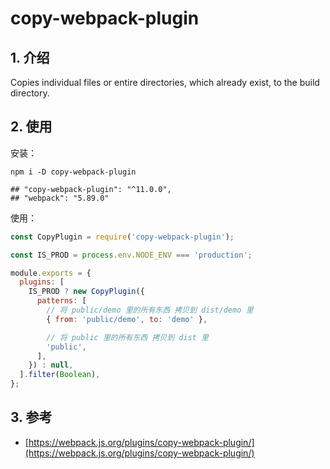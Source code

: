 <!--#region
@author 吴钦飞
@email wuqinfei@qq.com
@create date 2023-12-12 16:38:56
@modify date 2023-12-12 16:38:58
@desc [description]
#endregion-->


# copy-webpack-plugin

## 1. 介绍

Copies individual files or entire directories, which already exist, to the build directory.

## 2. 使用

安装：

```shell
npm i -D copy-webpack-plugin

## "copy-webpack-plugin": "^11.0.0",
## "webpack": "5.89.0"
```

使用：

```js
const CopyPlugin = require('copy-webpack-plugin');

const IS_PROD = process.env.NODE_ENV === 'production';

module.exports = {
  plugins: [
    IS_PROD ? new CopyPlugin({
      patterns: [
        // 将 public/demo 里的所有东西 拷贝到 dist/demo 里
        { from: 'public/demo', to: 'demo' },

        // 将 public 里的所有东西 拷贝到 dist 里
        'public',
      ],
    }) : null,
  ].filter(Boolean),
};
```

## 3. 参考

* [https://webpack.js.org/plugins/copy-webpack-plugin/](https://webpack.js.org/plugins/copy-webpack-plugin/)